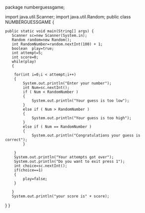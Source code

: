 
package numberguessgame;

import java.util.Scanner;
import java.util.Random;
public class NUMBERGUESSGAME {

   
    public static void main(String[] args) {
       Scanner sc=new Scanner(System.in);
       Random random=new Random();
       int RandomNumber=random.nextInt(100) + 1;
       boolean  play=true;
       int attempt=5;
       int score=0;
       while(play)
       {
        
        for(int i=0;i < attempt;i++)
        {
            System.out.println("Enter your number");
            int Num=sc.nextInt();
            if ( Num < RandomNumber )
            {
                System.out.println("Your guess is too low");
            }
            else if ( Num > RandomNumber )
            {
                System.out.println("Your guess is too high");
            }
            else if ( Num == RandomNumber )
            {
                System.out.println("Congratulations your guess is correct");
            }
            
        }
        System.out.println("Your attempts got over");
        System.out.println("Do you want to exit press 1");
        int choice=sc.nextInt();
        if(choice==1)
        {
            play=false;
        }
        
       }
       System.out.println("your score is" + score);
    
}
}
